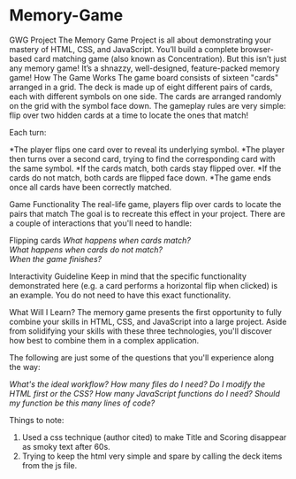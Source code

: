 # Memory-Game
GWG Project
The Memory Game Project is all about demonstrating your mastery of HTML, CSS, and JavaScript. You’ll build a complete browser-based card matching game (also known as Concentration). But this isn’t just any memory game! It’s a shnazzy, well-designed, feature-packed memory game!
How The Game Works
The game board consists of sixteen "cards" arranged in a grid. The deck is made up of eight different pairs of cards, each with different symbols on one side. The cards are arranged randomly on the grid with the symbol face down. The gameplay rules are very simple: flip over two hidden cards at a time to locate the ones that match!

Each turn:

*The player flips one card over to reveal its underlying symbol.
*The player then turns over a second card, trying to find the corresponding card with the same symbol.
*If the cards match, both cards stay flipped over.
*If the cards do not match, both cards are flipped face down.
*The game ends once all cards have been correctly matched.

Game Functionality
The real-life game, players flip over cards to locate the pairs that match The goal is to recreate this effect in your project. There are a couple of interactions that you'll need to handle:

Flipping cards
*What happens when cards match?*  
*What happens when cards do not match?*  
*When the game finishes?*  

Interactivity Guideline
Keep in mind that the specific functionality demonstrated here (e.g. a card performs a horizontal flip when clicked) is an example. You do not need to have this exact functionality.

What Will I Learn?
The memory game presents the first opportunity to fully combine your skills in HTML, CSS, and JavaScript into a large project. Aside from solidifying your skills with these three technologies, you'll discover how best to combine them in a complex application.

The following are just some of the questions that you'll experience along the way:

*What's the ideal workflow?*
*How many files do I need?*
*Do I modify the HTML first or the CSS?*
*How many JavaScript functions do I need?*
*Should my function be this many lines of code?*

Things to  note:
1. Used a css technique (author cited) to make Title and Scoring disappear as smoky text after 60s.
2. Trying to keep the html very simple and spare by calling the deck items from the js file.
